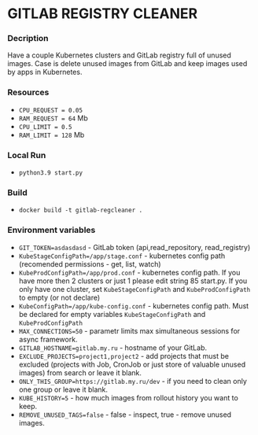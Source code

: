 # GITLAB REGISTRY CLEANER
### Decription
Have a couple Kubernetes clusters and GitLab registry full of unused images. Case is delete unused images from GitLab and keep images used by apps in Kubernetes.

### Resources
 * `CPU_REQUEST = 0.05`
 * `RAM_REQUEST = 64` Mb
 * `CPU_LIMIT = 0.5`
 * `RAM_LIMIT = 128` Mb

### Local Run
 * `python3.9 start.py`
 
### Build
  * `docker build -t gitlab-regcleaner .`
 
### Environment variables
 * `GIT_TOKEN=asdasdasd` - GitLab token (api,read_repository, read_registry)
 * `KubeStageConfigPath=/app/stage.conf` - kubernetes config path (recomended permissions -  get, list, watch)
 * `KubeProdConfigPath=/app/prod.conf` - kubernetes config path. If you have more then 2 clusters or just 1 please edit string 85 start.py. If you only have one cluster, set `KubeStageConfigPath` and `KubeProdConfigPath` to empty (or not declare)
 * `KubeConfigPath=/app/kube-config.conf` - kubernetes config path. Must be declared for empty variables `KubeStageConfigPath` and `KubeProdConfigPath`
 * `MAX_CONNECTIONS=50` - parametr limits max simultaneous sessions for async framework.
 * `GITLAB_HOSTNAME=gitlab.my.ru` - hostname of your GitLab.
 * `EXCLUDE_PROJECTS=project1,project2` - add projects that must be excluded (projects with Job, CronJob or just store of valuable unused images) from search or leave it blank.
 * `ONLY_THIS_GROUP=https://gitlab.my.ru/dev` - if you need to clean only one group or leave it blank.
 * `KUBE_HISTORY=5` - how much images from rollout history you want to keep.
 * `REMOVE_UNUSED_TAGS=false` - false - inspect,  true - remove unused images.
